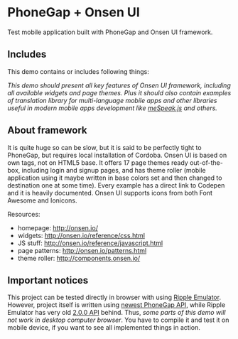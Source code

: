 # PhoneGap + Onsen UI

Test mobile application built with PhoneGap and Onsen UI framework.

## Includes

This demo contains or includes following things:

_This demo should present all key features of Onsen UI framework, including all available widgets and page themes. Plus it should also contain examples of translation library for multi-language mobile apps and other libraries useful in modern mobile apps development like [meSpeak.js](http://www.masswerk.at/mespeak/) and others._

## About framework

It is quite huge so can be slow, but it is said to be perfectly tight to PhoneGap, but requires local installation of Cordoba. Onsen UI is based on own tags, not on HTML5 base. It offers 17 page themes ready out-of-the-box, including login and signup pages, and has theme roller (mobile application using it maybe written in base colors set and then changed to destination one at some time). Every example has a direct link to Codepen and it is heavily documented. Onsen UI supports icons from both Font Awesome and Ionicons.

Resources:

- homepage: http://onsen.io/
- widgets: http://onsen.io/reference/css.html
- JS stuff: http://onsen.io/reference/javascript.html
- page patterns: http://onsen.io/patterns.html
- theme roller: http://components.onsen.io/

## Important notices

This project can be tested directly in browser with using [Ripple Emulator](https://chrome.google.com/webstore/detail/ripple-emulator-beta/geelfhphabnejjhdalkjhgipohgpdnoc?hl=en). However, project itself is written using [newest PhoneGap API](http://docs.phonegap.com/en), while Ripple Emulator has very old [2.0.0 API](http://docs.phonegap.com/en/2.0.0/index.html) behind. Thus, _some parts of this demo will not work in desktop computer browser_. You have to compile it and test it on mobile device, if you want to see all implemented things in action.



